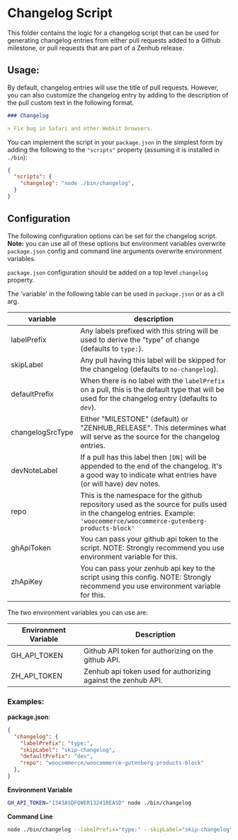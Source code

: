 # Changelog Script

This folder contains the logic for a changelog script that can be used for generating changelog entries from either pull requests added to a Github milestone, or pull requests that are part of a Zenhub release.

## Usage:

By default, changelog entries will use the title of pull requests. However, you can also customize the changelog entry by adding to the description of the pull custom text in the following format.

```md
### Changelog

> Fix bug in Safari and other Webkit browsers.
```

You can implement the script in your `package.json` in the simplest form by adding the following to the `"scripts"` property (assuming it is installed in `./bin`):

```json
{
  "scripts": {
    "changelog": "node ./bin/changelog",
  }
}
```

## Configuration

The following configuration options can be set for the changelog script. **Note:** you can use all of these options but environment variables overwrite `package.json` config and command line arguments overwrite environment variables.

`package.json` configuration should be added on a top level `changelog` property.

The 'variable' in the following table can be used in `package.json` or as a cli arg.

| variable | description |
| ---- | ---- |
| labelPrefix | Any labels prefixed with this string will be used to derive the "type" of change (defaults to `type:`). |
| skipLabel |  Any pull having this label will be skipped for the changelog (defaults to `no-changelog`). |
| defaultPrefix |  When there is no label with the `labelPrefix` on a pull, this is the default type that will be used for the changelog entry (defaults to `dev`). |
| changelogSrcType |  Either "MILESTONE" (default) or "ZENHUB_RELEASE". This determines what will serve as the source for the changelog entries.
| devNoteLabel |  If a pull has this label then `[DN]` will be appended to the end of the changelog. It's a good way to indicate what entries have (or will have) dev notes.
| repo | This is the namespace for the github repository used as the source for pulls used in the changelog entries. Example: `'woocommerce/woocommerce-gutenberg-products-block'`
| ghApiToken |  You can pass your github api token to the script. NOTE: Strongly recommend you use environment variable for this. |
| zhApiKey | You can pass your zenhub api key to the script using this config. NOTE: Strongly recommend you use environment variable for this. |

The two environment variables you can use are:

| Environment Variable | Description |
| -------------------- | ----------  |
| GH_API_TOKEN | Github API token for authorizing on the github API. |
| ZH_API_TOKEN   | Zenhub api token used for authorizing against the zenhub API. |

### Examples:

**package.json**:

```json
{
  "changelog": {
    "labelPrefix": "type:",
    "skipLabel": "skip-changelog",
    "defaultPrefix": "dev",
    "repo": "woocommerce/woocommerce-gutenberg-products-block"
  },
}
```

**Environment Variable**
```bash
GH_API_TOKEN="1343ASDFQWER13241REASD" node ./bin/changelog
```

**Command Line**
```bash
node ./bin/changelog --labelPrefix="type:" --skipLabel="skip-changelog" --defaultPrefix="dev" --repo="woocommerce/woocommerce-gutenberg-products-block" --ghApiToken="1343ASDFQWER13241REASD"
```

